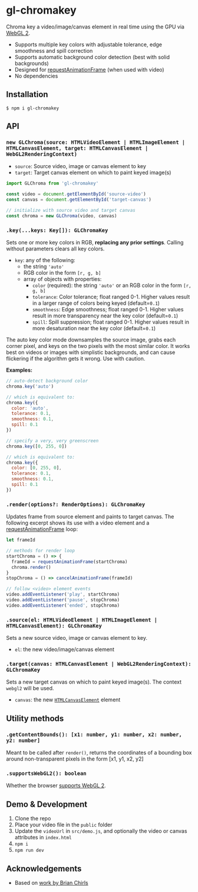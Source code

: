 # gl-chromakey

Chroma key a video/image/canvas element in real time using the GPU via [WebGL 2](https://caniuse.com/#feat=webgl2).

- Supports multiple key colors with adjustable tolerance, edge smoothness and spill correction
- Supports automatic background color detection (best with solid backgrounds)
- Designed for [requestAnimationFrame](https://developer.mozilla.org/en-US/docs/Web/API/window/requestAnimationFrame) (when used with video)
- No dependencies

## Installation

```
$ npm i gl-chromakey
```

## API

### `new GLChroma(source: HTMLVideoElement | HTMLImageElement | HTMLCanvasElement, target: HTMLCanvasElement | WebGL2RenderingContext)`

- `source`: Source video, image or canvas element to key
- `target`: Target canvas element on which to paint keyed image(s)

```js
import GLChroma from 'gl-chromakey'

const video = document.getElementById('source-video')
const canvas = document.getElementById('target-canvas')

// initialize with source video and target canvas
const chroma = new GLChroma(video, canvas)

```

### `.key(...keys: Key[]): GLChromaKey`

Sets one or more key colors in RGB, **replacing any prior settings**. Calling without parameters clears all key colors.

- `key`: any of the following:
	- the string `'auto'`
	- RGB color in the form `[r, g, b]`
	- array of objects with properties:
		- `color` (required): the string `'auto'` or an RGB color in the form `[r, g, b]`
		- `tolerance`: Color tolerance; float ranged 0-1. Higher values result in a larger range of colors being keyed (default=`0.1`)
		- `smoothness`: Edge smoothness; float ranged 0-1. Higher values result in more transparency near the key color (default=`0.1`)
		- `spill`: Spill suppression; float ranged 0-1. Higher values result in more desaturation near the key color (default=`0.1`)

The auto key color mode downsamples the source image, grabs each corner pixel, and keys on the two pixels with the most similar color. It works best on videos or images with simplistic backgrounds, and can cause flickering if the algorithm gets it wrong. Use with caution.

**Examples:**

```js
// auto-detect background color
chroma.key('auto')

// which is equivalent to:
chroma.key({ 
  color: 'auto', 
  tolerance: 0.1,
  smoothness: 0.1,
  spill: 0.1
})
```

```js
// specify a very, very greenscreen
chroma.key([0, 255, 0])

// which is equivalent to:
chroma.key({ 
  color: [0, 255, 0], 
  tolerance: 0.1,
  smoothness: 0.1,
  spill: 0.1
})
```

### `.render(options?: RenderOptions): GLChromaKey`

Updates frame from source element and paints to target canvas. The following excerpt shows its use with a video element and a [requestAnimationFrame](https://developer.mozilla.org/en-US/docs/Web/API/window/requestAnimationFrame) loop:

```js
let frameId

// methods for render loop
startChroma = () => {
  frameId = requestAnimationFrame(startChroma)
  chroma.render()
}
stopChroma = () => cancelAnimationFrame(frameId)

// follow <video> element events
video.addEventListener('play', startChroma)
video.addEventListener('pause', stopChroma)
video.addEventListener('ended', stopChroma)
```

### `.source(el: HTMLVideoElement | HTMLImageElement | HTMLCanvasElement): GLChromaKey`

Sets a new source video, image or canvas element to key.

- `el`: the new video/image/canvas element

### `.target(canvas: HTMLCanvasElement | WebGL2RenderingContext): GLChromaKey`

Sets a new target canvas on which to paint keyed image(s). The context `webgl2` will be used.

- `canvas`: the new [`HTMLCanvasElement`](https://developer.mozilla.org/en-US/docs/Web/HTML/Element/canvas) element

## Utility methods

### `.getContentBounds(): [x1: number, y1: number, x2: number, y2: number]`

Meant to be called after `render()`, returns the coordinates of a bounding box around non-transparent pixels in the form [x1, y1, x2, y2]

### `.supportsWebGL2(): boolean`

Whether the browser [supports WebGL 2](https://caniuse.com/#feat=webgl2).

## Demo & Development

1. Clone the repo
2. Place your video file in the `public` folder
3. Update the `videoUrl` in `src/demo.js`, and optionally the video or canvas attributes in `index.html`
4. `npm i`
5. `npm run dev`


## Acknowledgements

- Based on [work by Brian Chirls](https://github.com/brianchirls/ChromaGL)
